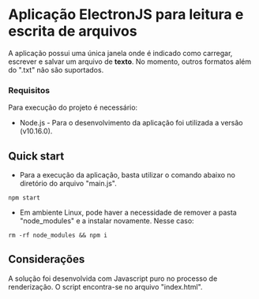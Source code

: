 # Aplicação ElectronJS para leitura e escrita de arquivos

A aplicação possui uma única janela onde é indicado como carregar, escrever e salvar um arquivo de **texto**. No momento, outros formatos além do ".txt" não são suportados.

### Requisitos

Para execução do projeto é necessário:
* Node.js - Para o desenvolvimento da aplicação foi utilizada a versão (v10.16.0).


## Quick start

* Para a execução da aplicação, basta utilizar o comando abaixo no diretório do arquivo "main.js". 
```
npm start
```

* Em ambiente Linux, pode haver a necessidade de remover a pasta "node_modules" e a instalar novamente. Nesse caso: 
```
rm -rf node_modules && npm i
```


## Considerações

A solução foi desenvolvida com Javascript puro no processo de renderização. O script encontra-se no arquivo "index.html". 
